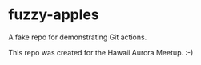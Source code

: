 # fuzzy-apples
A fake repo for demonstrating Git actions.

This repo was created for the Hawaii Aurora Meetup. :-)
